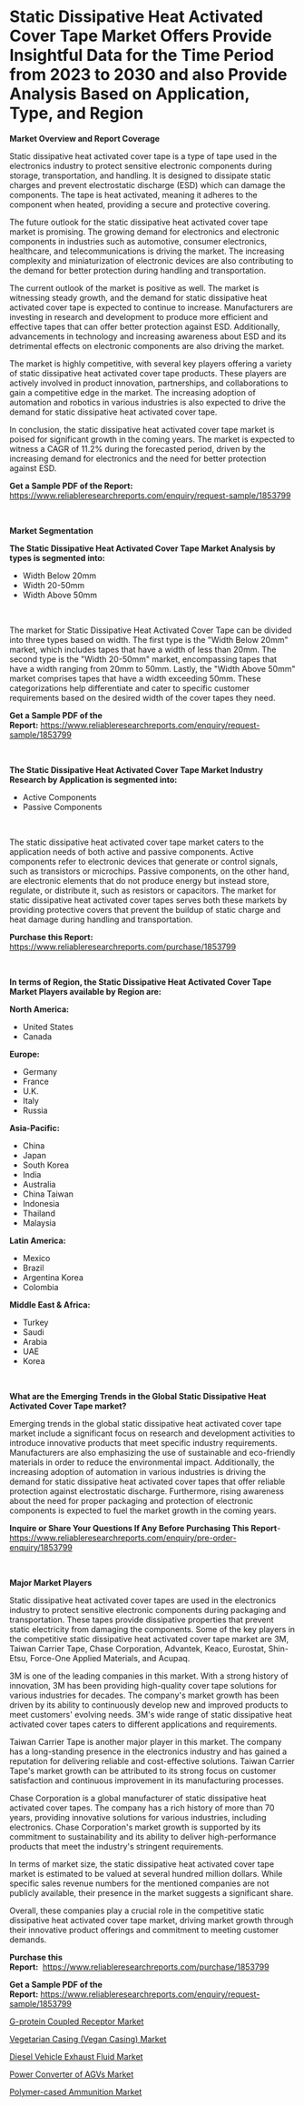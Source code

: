 <p><h1>Static Dissipative Heat Activated Cover Tape Market Offers Provide Insightful Data for the Time Period from 2023 to 2030 and also Provide Analysis Based on Application, Type, and Region</h1></p><p><strong>Market Overview and Report Coverage</strong></p>
<p><p>Static dissipative heat activated cover tape is a type of tape used in the electronics industry to protect sensitive electronic components during storage, transportation, and handling. It is designed to dissipate static charges and prevent electrostatic discharge (ESD) which can damage the components. The tape is heat activated, meaning it adheres to the component when heated, providing a secure and protective covering.</p><p>The future outlook for the static dissipative heat activated cover tape market is promising. The growing demand for electronics and electronic components in industries such as automotive, consumer electronics, healthcare, and telecommunications is driving the market. The increasing complexity and miniaturization of electronic devices are also contributing to the demand for better protection during handling and transportation.</p><p>The current outlook of the market is positive as well. The market is witnessing steady growth, and the demand for static dissipative heat activated cover tape is expected to continue to increase. Manufacturers are investing in research and development to produce more efficient and effective tapes that can offer better protection against ESD. Additionally, advancements in technology and increasing awareness about ESD and its detrimental effects on electronic components are also driving the market.</p><p>The market is highly competitive, with several key players offering a variety of static dissipative heat activated cover tape products. These players are actively involved in product innovation, partnerships, and collaborations to gain a competitive edge in the market. The increasing adoption of automation and robotics in various industries is also expected to drive the demand for static dissipative heat activated cover tape.</p><p>In conclusion, the static dissipative heat activated cover tape market is poised for significant growth in the coming years. The market is expected to witness a CAGR of 11.2% during the forecasted period, driven by the increasing demand for electronics and the need for better protection against ESD.</p></p>
<p><strong>Get a Sample PDF of the Report:</strong> <a href="https://www.reliableresearchreports.com/enquiry/request-sample/1853799">https://www.reliableresearchreports.com/enquiry/request-sample/1853799</a></p>
<p>&nbsp;</p>
<p><strong>Market Segmentation</strong></p>
<p><strong>The Static Dissipative Heat Activated Cover Tape Market Analysis by types is segmented into:</strong></p>
<p><ul><li>Width Below 20mm</li><li>Width 20-50mm</li><li>Width Above 50mm</li></ul></p>
<p>&nbsp;</p>
<p><p>The market for Static Dissipative Heat Activated Cover Tape can be divided into three types based on width. The first type is the "Width Below 20mm" market, which includes tapes that have a width of less than 20mm. The second type is the "Width 20-50mm" market, encompassing tapes that have a width ranging from 20mm to 50mm. Lastly, the "Width Above 50mm" market comprises tapes that have a width exceeding 50mm. These categorizations help differentiate and cater to specific customer requirements based on the desired width of the cover tapes they need.</p></p>
<p><strong>Get a Sample PDF of the Report:</strong>&nbsp;<a href="https://www.reliableresearchreports.com/enquiry/request-sample/1853799">https://www.reliableresearchreports.com/enquiry/request-sample/1853799</a></p>
<p>&nbsp;</p>
<p><strong>The Static Dissipative Heat Activated Cover Tape Market Industry Research by Application is segmented into:</strong></p>
<p><ul><li>Active Components</li><li>Passive Components</li></ul></p>
<p>&nbsp;</p>
<p><p>The static dissipative heat activated cover tape market caters to the application needs of both active and passive components. Active components refer to electronic devices that generate or control signals, such as transistors or microchips. Passive components, on the other hand, are electronic elements that do not produce energy but instead store, regulate, or distribute it, such as resistors or capacitors. The market for static dissipative heat activated cover tapes serves both these markets by providing protective covers that prevent the buildup of static charge and heat damage during handling and transportation.</p></p>
<p><strong>Purchase this Report:</strong>&nbsp; <a href="https://www.reliableresearchreports.com/purchase/1853799">https://www.reliableresearchreports.com/purchase/1853799</a></p>
<p>&nbsp;</p>
<p><strong>In terms of Region, the Static Dissipative Heat Activated Cover Tape Market Players available by Region are:</strong></p>
<p>
    <p> <strong> North America: </strong>
        <ul>
            <li>United States</li>
            <li>Canada</li>
        </ul>
        </p> 
    <p> <strong> Europe: </strong>
        <ul>
            <li>Germany</li>
            <li>France</li>
            <li>U.K.</li>
            <li>Italy</li>
            <li>Russia</li>
        </ul>
        </p> 
    <p> <strong> Asia-Pacific: </strong>
        <ul>
            <li>China</li>
            <li>Japan</li>
            <li>South Korea</li>
            <li>India</li>
            <li>Australia</li>
            <li>China Taiwan</li>
            <li>Indonesia</li>
            <li>Thailand</li>
            <li>Malaysia</li>
        </ul>
        </p> 
    <p> <strong> Latin America: </strong>
        <ul>
            <li>Mexico</li>
            <li>Brazil</li>
            <li>Argentina Korea</li>
            <li>Colombia</li>
        </ul>
        </p> 
    <p> <strong> Middle East & Africa: </strong>
        <ul>
            <li>Turkey</li>
            <li>Saudi</li>
            <li>Arabia</li>
            <li>UAE</li>
            <li>Korea</li>
        </ul>
    </p>
    </p>
<p>&nbsp;</p>
<p><strong>What are the Emerging Trends in the Global Static Dissipative Heat Activated Cover Tape market?</strong></p>
<p><p>Emerging trends in the global static dissipative heat activated cover tape market include a significant focus on research and development activities to introduce innovative products that meet specific industry requirements. Manufacturers are also emphasizing the use of sustainable and eco-friendly materials in order to reduce the environmental impact. Additionally, the increasing adoption of automation in various industries is driving the demand for static dissipative heat activated cover tapes that offer reliable protection against electrostatic discharge. Furthermore, rising awareness about the need for proper packaging and protection of electronic components is expected to fuel the market growth in the coming years.</p></p>
<p><strong>Inquire or Share Your Questions If Any Before Purchasing This Report</strong>- <a href="https://www.reliableresearchreports.com/enquiry/pre-order-enquiry/1853799">https://www.reliableresearchreports.com/enquiry/pre-order-enquiry/1853799</a></p>
<p>&nbsp;</p>
<p><strong>Major Market Players</strong></p>
<p><p>Static dissipative heat activated cover tapes are used in the electronics industry to protect sensitive electronic components during packaging and transportation. These tapes provide dissipative properties that prevent static electricity from damaging the components. Some of the key players in the competitive static dissipative heat activated cover tape market are 3M, Taiwan Carrier Tape, Chase Corporation, Advantek, Keaco, Eurostat, Shin-Etsu, Force-One Applied Materials, and Acupaq.</p><p>3M is one of the leading companies in this market. With a strong history of innovation, 3M has been providing high-quality cover tape solutions for various industries for decades. The company's market growth has been driven by its ability to continuously develop new and improved products to meet customers' evolving needs. 3M's wide range of static dissipative heat activated cover tapes caters to different applications and requirements.</p><p>Taiwan Carrier Tape is another major player in this market. The company has a long-standing presence in the electronics industry and has gained a reputation for delivering reliable and cost-effective solutions. Taiwan Carrier Tape's market growth can be attributed to its strong focus on customer satisfaction and continuous improvement in its manufacturing processes.</p><p>Chase Corporation is a global manufacturer of static dissipative heat activated cover tapes. The company has a rich history of more than 70 years, providing innovative solutions for various industries, including electronics. Chase Corporation's market growth is supported by its commitment to sustainability and its ability to deliver high-performance products that meet the industry's stringent requirements.</p><p>In terms of market size, the static dissipative heat activated cover tape market is estimated to be valued at several hundred million dollars. While specific sales revenue numbers for the mentioned companies are not publicly available, their presence in the market suggests a significant share.</p><p>Overall, these companies play a crucial role in the competitive static dissipative heat activated cover tape market, driving market growth through their innovative product offerings and commitment to meeting customer demands.</p></p>
<p><strong>Purchase this Report:</strong>&nbsp;&nbsp;<a href="https://www.reliableresearchreports.com/purchase/1853799">https://www.reliableresearchreports.com/purchase/1853799</a></p>
<p></p>
<p><strong>Get a Sample PDF of the Report:</strong>&nbsp;<a href="https://www.reliableresearchreports.com/enquiry/request-sample/1853799">https://www.reliableresearchreports.com/enquiry/request-sample/1853799</a></p>
<p><p><a href="https://medium.com/@index.mill.peace/g-protein-coupled-receptor-market-trends-and-market-analysis-forecasted-for-period-2023-2030-8d9e3b562e54">G-protein Coupled Receptor Market</a></p><p><a href="https://www.linkedin.com/pulse/decoding-vegetarian-casing-vegan-market-deep-dive-latest/">Vegetarian Casing (Vegan Casing) Market</a></p><p><a href="https://medium.com/@palm.quick.roof/diesel-vehicle-exhaust-fluid-market-analysis-its-cagr-market-segmentation-and-global-industry-6b8560ec22d6">Diesel Vehicle Exhaust Fluid Market</a></p><p><a href="https://www.linkedin.com/pulse/decoding-power-converter-agvs-market-deep-dive-latest-trends-z5h6c/">Power Converter of AGVs Market</a></p><p><a href="https://www.linkedin.com/pulse/polymer-cased-ammunition-market-challenges-opportunities/">Polymer-cased Ammunition Market</a></p></p>